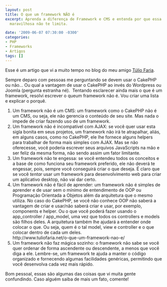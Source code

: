 ```yaml
---
layout: post
title: O que um framework NÃO é
excerpt: Aprenda a diferença de Framework e CMS e entenda por que essa ferramenta
  maravilhosa não te limita.

date: '2009-06-07 07:30:00 -0300'
categories:
- PHP
- Frameworks
- Artigos
tags: []
---
```

<p>Esse é um artigo que vi a muito tempo no blog do meu amigo <a rel="nofollow" href="http://www.tuliofaria.net/" target="_blank">Túlio Faria</a>.</p>
<p>Sempre deparo com pessoas me perguntando se devem usar o CakePHP ou não... Ou qual a vantagem de usar o CakePHP ao invés do Wordpress ou Joomla (pergunta estranha né).  Tentando esclarecer ainda mais o que é um framework, resolvi escrever o queum framework não é. Vou criar uma lista e explicar o porquê.</p>
<ol>
<li>Um framework não é um CMS: um framework como o CakePHP não é um CMS, ou seja, ele não gerencia o conteúdo de seu site. Mas nada o impede de criar fazendo uso de um framework.</li>
<li>Um framework não é incompatível com AJAX: se você quer usar esta sigla bonita em seus projetos, um framework não irá te atrapalhar, aliás, em alguns casos, como no CakePHP, ele lhe fornece alguns helpers para trabalhar de forma mais simples com AJAX. Mas se não oferecesse, você poderia escrever seus arquivos JavaScripts na mão e ser feliz da mesma forma, não sendo assim um fator limitante.</li>
<li> Um framework não te engessa: se você entendeu todos os conceitos e a base de como funciona seu framework preferido, ele não deverá te engessar, pois, sempre você conseguirá criar o que deseja. É claro que se você <em>tentar</em> usar um framework para desenvolvimento web para criar um aplicativo desktop, não vai dar certo.</li>
<li>Um framework não é fácil de aprender: um framework não é simples de aprender e de usar sem o mínimo de entendimento de OOP ou Programação Orientada a Objetos além da arquitetura que o mesmo utiliza. No caso do CakePHP, se você não conhece OOP não saberá a vantagem de criar e usar/não saberá criar e usar, por exemplo, components e helper. Ou o que você poderá fazer usando o app_controller / app_model, uma vez que todos os controllers e models são filhos deles. A arquitetura também lhe ajudará a entender onde colocar o que. Ou seja, quem é o tal model, view e controller e o que colocar dentro de cada um deles.<br />
http://www.tuliofaria.net/o-que-um-framework-nao-e/</li>
<li>Um framework não faz mágica sozinho: o framework não sabe se você quer ordenar de forma ascendente ou descendente, a menos que você diga a ele. Lembre-se, um framework te ajuda a manter o código organizado e fornecendo algumas facilidades genéricas, permitindo que você desenvolva cada vez mais rápido.</li>
</ol>
<p>Bom pessoal, essas são algumas das coisas que vi muita gente confundindo. Caso alguém saiba de mais um fato, comente!</p>
